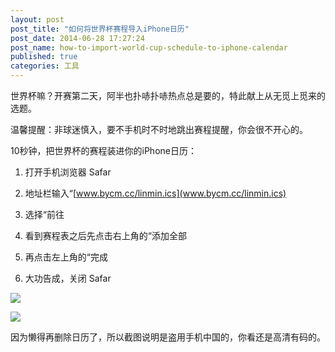 ```yaml
---
layout: post
post_title: "如何将世界杯赛程导入iPhone日历"
post_date: 2014-06-28 17:27:24
post_name: how-to-import-world-cup-schedule-to-iphone-calendar
published: true
categories: 工具
---
```



世界杯嘛？开赛第二天，阿半也扑哧扑哧热点总是要的，特此献上从无觅上觅来的选题。

温馨提醒：非球迷慎入，要不手机时不时地跳出赛程提醒，你会很不开心的。

10秒钟，把世界杯的赛程装进你的iPhone日历：

1.  打开手机浏览器 Safar

2.  地址栏输入“[www.bycm.cc/linmin.ics](www.bycm.cc/linmin.ics)

3.  选择“前往

4.  看到赛程表之后先点击右上角的“添加全部

5.  再点击左上角的“完成

6.  大功告成，关闭 Safar

![](http://mmbiz.qpic.cn/mmbiz/z3T1vlHdIXicDSVdfKVb8Syx4MmoVjfabBkdLIAHqlpOb2WZukGRE7u6Wmguj83LLVqV2CcG2WXS9TwgeeHjI9A/0)

![](http://mmbiz.qpic.cn/mmbiz/z3T1vlHdIXicDSVdfKVb8Syx4MmoVjfabz5K2318ALC4NGTtPVHMNHkccSy0H5eRPBrIn7gZzk41IwVV9V2jaOQ/0)

因为懒得再删除日历了，所以截图说明是盗用手机中国的，你看还是高清有码的。

